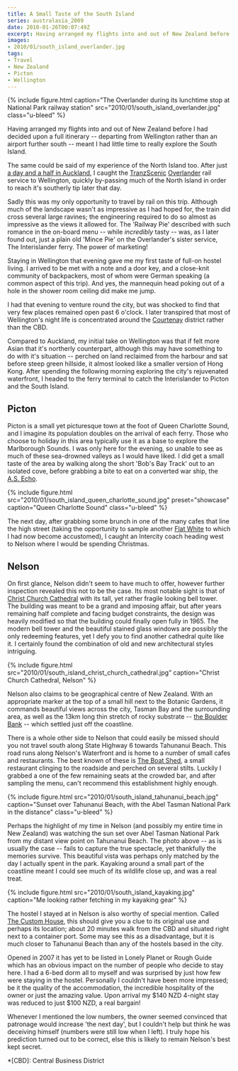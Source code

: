 ```yaml
---
title: A Small Taste of the South Island
series: australasia_2009
date: 2010-01-26T00:07:49Z
excerpt: Having arranged my flights into and out of New Zealand before deciding upon an itinerary, meant I had little time to really explore the South Island.
images:
- 2010/01/south_island_overlander.jpg
tags:
- Travel
- New Zealand
- Picton
- Wellington
---
```

{% include figure.html
  caption="The Overlander during its lunchtime stop at National Park railway station"
  src="2010/01/south_island_overlander.jpg"
  class="u-bleed"
%}

Having arranged my flights into and out of New Zealand before I had decided upon a full itinerary -- departing from Wellington rather than an airport further south -- meant I had little time to really explore the South Island.

The same could be said of my experience of the North Island too. After just [a day and a half in Auckland][1], I caught the [TranzScenic][2] [Overlander][3] rail service to Wellington, quickly by-passing much of the North Island in order to reach it's southerly tip later that day.

Sadly this was my only opportunity to travel by rail on this trip. Although much of the landscape wasn't as impressive as I had hoped for, the train did cross several large ravines; the engineering required to do so almost as impressive as the views it allowed for. The 'Railway Pie' described with such romance in the on-board menu -- while *incredibly* tasty -- was, as I later found out, just a plain old 'Mince Pie' on the Overlander's sister service, The Interislander ferry. The power of marketing!

Staying in Wellington that evening gave me my first taste of full-on hostel living. I arrived to be met with a note and a door key, and a close-knit community of backpackers, most of whom were German speaking (a common aspect of this trip). And yes, the mannequin head poking out of a hole in the shower room ceiling did make me jump.

I had that evening to venture round the city, but was shocked to find that very few places remained open past 6 o'clock. I later transpired that most of Wellington's night life is concentrated around the [Courtenay][4] district rather than the CBD.

Compared to Auckland, my initial take on Wellington was that if felt more Asian that it's northerly counterpart, although this may have something to do with it's situation -- perched on land reclaimed from the harbour and sat before steep green hillside, it almost looked like a smaller version of Hong Kong. After spending the following morning exploring the city's rejuvenated waterfront, I headed to the ferry terminal to catch the Interislander to Picton and the South Island.

## Picton

Picton is a small yet picturesque town at the foot of Queen Charlotte Sound, and I imagine its population doubles on the arrival of each ferry. Those who choose to holiday in this area typically use it as a base to explore the Marlborough Sounds. I was only here for the evening, so unable to see as much of these sea-drowned valleys as I would have liked. I did get a small taste of the area by walking along the short 'Bob's Bay Track' out to an isolated cove, before grabbing a bite to eat on a converted war ship, the [A.S. Echo][5].

{% include figure.html
  src="2010/01/south_island_queen_charlotte_sound.jpg"
  preset="showcase"
  caption="Queen Charlotte Sound"
  class="u-bleed"
%}

The next day, after grabbing some brunch in one of the many cafes that line the high street (taking the opportunity to sample another [Flat White][6] to which I had now become accustomed), I caught an Intercity coach heading west to Nelson where I would be spending Christmas.

## Nelson

On first glance, Nelson didn't seem to have much to offer, however further inspection revealed this not to be the case. Its most notable sight is that of [Christ Church Cathedral][7] with its tall, yet rather fragile looking bell tower. The building was meant to be a grand and imposing affair, but after years remaining half complete and facing budget constraints, the design was heavily modified so that the building could finally open fully in 1965. The modern bell tower and the beautiful stained glass windows are possibly the only redeeming features, yet I defy you to find another cathedral quite like it. I certainly found the combination of old and new architectural styles intriguing.

{% include figure.html
  src="2010/01/south_island_christ_church_cathedral.jpg"
  caption="Christ Church Cathedral, Nelson"
%}

Nelson also claims to be geographical centre of New Zealand. With an appropriate marker at the top of a small hill next to the Botanic Gardens, it commands beautiful views across the city, Tasman Bay and the surrounding area, as well as the 13km long thin stretch of rocky substrate -- [the Boulder Bank][8] -- which settled just off the coastline.

There is a whole other side to Nelson that could easily be missed should you not travel south along State Highway 6 towards Tahunanui Beach. This road runs along Nelson's Waterfront and is home to a number of small cafes and restaurants. The best known of these is [The Boat Shed][9], a small restaurant clinging to the roadside and perched on several stilts. Luckily I grabbed a one of the few remaining seats at the crowded bar, and after sampling the menu, can't recommend this establishment highly enough.

{% include figure.html
  src="2010/01/south_island_tahunanui_beach.jpg"
  caption="Sunset over Tahunanui Beach, with the Abel Tasman National Park in the distance"
  class="u-bleed"
%}

Perhaps the highlight of my time in Nelson (and possibly my entire time in New Zealand) was watching the sun set over Abel Tasman National Park from my distant view point on Tahunanui Beach. The photo above -- as is usually the case -- fails to capture the true spectacle, yet thankfully the memories survive. This beautiful vista was perhaps only matched by the day I actually spent in the park. Kayaking around a small part of the coastline meant I could see much of its wildlife close up, and was a real treat.

{% include figure.html
  src="2010/01/south_island_kayaking.jpg"
  caption="Me looking rather fetching in my kayaking gear"
%}

The hostel I stayed at in Nelson is also worthy of special mention. Called [The Custom House][10], this should give you a clue to its original use and perhaps its location; about 20 minutes walk from the CBD and situated right next to a container port. Some may see this as a disadvantage, but it is much closer to Tahunanui Beach than any of the hostels based in the city.

Opened in 2007 it has yet to be listed in Lonely Planet or Rough Guide which has an obvious impact on the number of people who decide to stay here. I had a 6-bed dorm all to myself and was surprised by just how few were staying in the hostel. Personally I couldn't have been more impressed; be it the quality of the accommodation, the incredible hospitality of the owner or just the amazing value. Upon arrival my $140 NZD 4-night stay was reduced to just $100 NZD, a real bargain!

Whenever I mentioned the low numbers, the owner seemed convinced that patronage would increase 'the next day', but I couldn't help but think he was deceiving himself (numbers were still low when I left). I truly hope his prediction turned out to be correct, else this is likely to remain Nelson's best kept secret.

[1]: /2010/01/auckland
[2]: http://www.tranzscenic.co.nz/
[3]: http://www.seat61.com/Overlander.htm
[4]: http://en.wikipedia.org/wiki/Courtenay_Quarter
[5]: http://www.theprow.org.nz/the-scow-echo/
[6]: http://en.wikipedia.org/wiki/Flat_white
[7]: http://en.wikipedia.org/wiki/Christ_Church_Cathedral,_Nelson
[8]: http://en.wikipedia.org/wiki/Boulder_Bank
[9]: http://www.boatshedcafe.co.nz/
[10]: http://www.customhousenelson.co.nz/

*[CBD]: Central Business District
